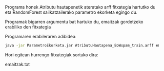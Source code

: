 Programa honek Atributu hautapenetik ateratako arff fitxategia hartutko du eta RandomForest sailkatzailerako parametro ekorketa egingo du.

Programak bigarren argumentu bat hartuko du, emaitzak gordetzeko erabiliko den fitxategia

Programaren erabileraren adibidea:
```bash
java -jar ParametroEkorketa.jar AtributuHautapena_BoWspam_train.arff emaitzak.txt 
```


Hori egitean hurrengo fitxategiak sortuko dira:

emaitzak.txt